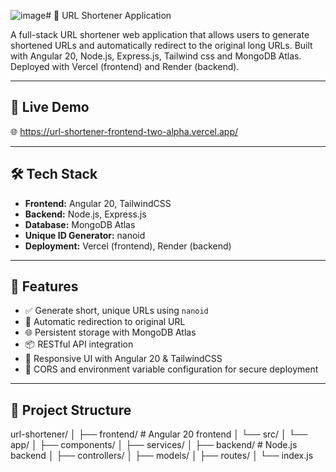 ![image](https://github.com/user-attachments/assets/ddecc67e-7b38-4bb3-a5ce-41ac9b98ea56)# 🔗 URL Shortener Application

A full-stack URL shortener web application that allows users to generate shortened URLs and automatically redirect to the original long URLs. Built with Angular 20, Node.js, Express.js,  Tailwind css and MongoDB Atlas. Deployed with Vercel (frontend) and Render (backend).

---

## 🚀 Live Demo

🌐 https://url-shortener-frontend-two-alpha.vercel.app/

---

## 🛠 Tech Stack

- **Frontend:** Angular 20, TailwindCSS  
- **Backend:** Node.js, Express.js  
- **Database:** MongoDB Atlas  
- **Unique ID Generator:** nanoid
- **Deployment:** Vercel (frontend), Render (backend)

---

## 📌 Features

- ✅ Generate short, unique URLs using `nanoid`
- 🔁 Automatic redirection to original URL
- 🌐 Persistent storage with MongoDB Atlas
- 📦 RESTful API integration
- 🎨 Responsive UI with Angular 20 & TailwindCSS
- 🔐 CORS and environment variable configuration for secure deployment

---

## 📂 Project Structure

url-shortener/
│
├── frontend/                # Angular 20 frontend
│   └── src/
│       └── app/
│           ├── components/
│           ├── services/
│
├── backend/                 # Node.js backend
│   ├── controllers/
│   ├── models/
│   ├── routes/
│   └── index.js
